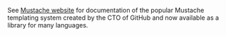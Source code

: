 See [Mustache website](http://mustache.github.io/) for documentation of
the popular Mustache templating system created by the CTO of GitHub and
now available as a library for many languages.
